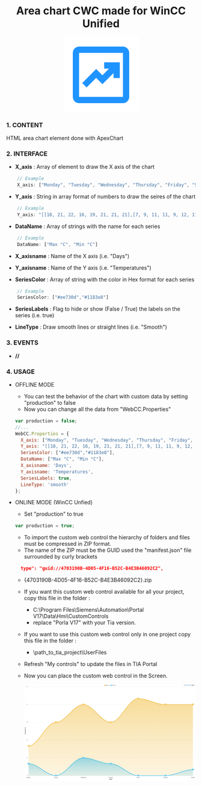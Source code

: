 <h1 align="center" style="margin-top: 0px;">Area chart CWC made for WinCC Unified</h1>

<p align="center" style="margin-bottom: 0px !important;">
  <img width="200" src="docs/icon.png" alt="Icon" align="center">
</p>


### **1. CONTENT**

HTML area chart element done with ApexChart

### **2. INTERFACE**

  - **X_axis** : Array of element to draw the X axis of the chart 

  ```js 
      // Example
      X_axis: ["Monday", "Tuesday", "Wednesday", "Thursday", "Friday", "Saturday", "Sunday"]
  ```

  - **Y_axis** : String in array format of numbers to draw the seires of the chart

  ```js 
      // Example
      Y_axis: "[[18, 21, 22, 16, 19, 21, 21, 21],[7, 9, 11, 11, 9, 12, 11, 11]]"
  ```
  
  - **DataName** : Array of strings with the name for each series

  ```js
      // Example
      DataName: ["Max °C", "Min °C"]
  ```

  - **X_axisname** : Name of the X axis (i.e. "Days")
  
  - **Y_axisname** : Name of the Y axis (i.e. "Temperatures")

  - **SeriesColor** : Array of string with the color in Hex format for each series

  ```js
      // Example
      SeriesColor: ["#ee730d","#1183e8"]
  ```

  - **SeriesLabels** : Flag to hide or show (False / True) the labels on the series (i.e. true)
  
  - **LineType** : Draw smooth lines or straight lines (i.e. "Smooth")
### **3. EVENTS**

  - **//**

### **4. USAGE**

  - OFFLINE MODE
    - You can test the behavior of the chart with custom data by setting "production" to false
    - Now you can change all the data from "WebCC.Properties"

    ```js
    var production = false;
    //...
    WebCC.Properties = {
      X_axis: ["Monday", "Tuesday", "Wednesday", "Thursday", "Friday", "Saturday", "Sunday"],
      Y_axis: "[[18, 21, 22, 16, 19, 21, 21, 21],[7, 9, 11, 11, 9, 12, 11, 11]]",
      SeriesColor: ["#ee730d","#1183e8"],
      DataName: ["Max °C", "Min °C"],
      X_axisname: 'Days',
      Y_axisname: 'Temperatures',
      SeriesLabels: true,
      LineType: 'smooth'
    };
    ```

  - ONLINE MODE (WinCC Unfied)
    -  Set "production" to true
    ```js
    var production = true;
    ```
    - To import the custom web control the hierarchy of folders and files must be compressed in ZIP format.
    - The name of the ZIP must be the GUID used the "manifest.json" file surrounded by curly brackets

    ```json
      type": "guid://4703190B-4D05-4F16-B52C-B4E3B46092C2",
    ```
    - {4703190B-4D05-4F16-B52C-B4E3B46092C2}.zip
    - If you want this custom web control available for all your project, copy this file in the folder : 
      - C:\Program Files\Siemens\Automation\Portal V17\Data\Hmi\CustomControls
      - replace "Porla V17" with your Tia version.
    - If you want to use this custom web control only in one project copy this file in the folder :

      - \path_to_tia_project\UserFiles


    - Refresh "My controls" to update the files in TIA Portal
    - Now you can place the custom web control in the Screen.

      <p align="center" style="margin-bottom: 0px !important;">
        <img width="700" src="docs/AreaChart_offline.PNG" alt="My controls" align="center">
      </p> 

